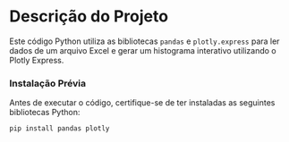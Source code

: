 # Descrição do Projeto

Este código Python utiliza as bibliotecas `pandas` e `plotly.express` para ler dados de um arquivo Excel e gerar um histograma interativo utilizando o Plotly Express.

### Instalação Prévia

Antes de executar o código, certifique-se de ter instaladas as seguintes bibliotecas Python:

```bash
pip install pandas plotly
